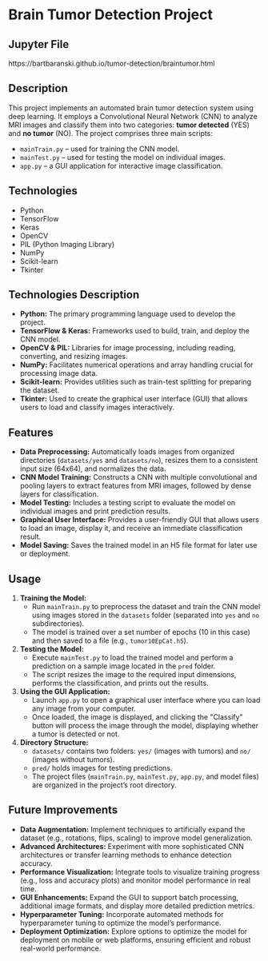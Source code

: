 <h1>Brain Tumor Detection Project</h1>

<h2>Jupyter File</h2>
<p>https://bartbaranski.github.io/tumor-detection/braintumor.html</p>

<h2>Description</h2>
<p>
  This project implements an automated brain tumor detection system using deep learning. It employs a Convolutional Neural Network (CNN) to analyze MRI images and classify them into two categories: <strong>tumor detected</strong> (YES) and <strong>no tumor</strong> (NO). The project comprises three main scripts:
</p>
<ul>
  <li><code>mainTrain.py</code> – used for training the CNN model.</li>
  <li><code>mainTest.py</code> – used for testing the model on individual images.</li>
  <li><code>app.py</code> – a GUI application for interactive image classification.</li>
</ul>

<h2>Technologies</h2>
<ul>
  <li>Python</li>
  <li>TensorFlow</li>
  <li>Keras</li>
  <li>OpenCV</li>
  <li>PIL (Python Imaging Library)</li>
  <li>NumPy</li>
  <li>Scikit-learn</li>
  <li>Tkinter</li>
</ul>

<h2>Technologies Description</h2>
<ul>
  <li><strong>Python:</strong> The primary programming language used to develop the project.</li>
  <li><strong>TensorFlow &amp; Keras:</strong> Frameworks used to build, train, and deploy the CNN model.</li>
  <li><strong>OpenCV &amp; PIL:</strong> Libraries for image processing, including reading, converting, and resizing images.</li>
  <li><strong>NumPy:</strong> Facilitates numerical operations and array handling crucial for processing image data.</li>
  <li><strong>Scikit-learn:</strong> Provides utilities such as train-test splitting for preparing the dataset.</li>
  <li><strong>Tkinter:</strong> Used to create the graphical user interface (GUI) that allows users to load and classify images interactively.</li>
</ul>

<h2>Features</h2>
<ul>
  <li><strong>Data Preprocessing:</strong> Automatically loads images from organized directories (<code>datasets/yes</code> and <code>datasets/no</code>), resizes them to a consistent input size (64x64), and normalizes the data.</li>
  <li><strong>CNN Model Training:</strong> Constructs a CNN with multiple convolutional and pooling layers to extract features from MRI images, followed by dense layers for classification.</li>
  <li><strong>Model Testing:</strong> Includes a testing script to evaluate the model on individual images and print prediction results.</li>
  <li><strong>Graphical User Interface:</strong> Provides a user-friendly GUI that allows users to load an image, display it, and receive an immediate classification result.</li>
  <li><strong>Model Saving:</strong> Saves the trained model in an H5 file format for later use or deployment.</li>
</ul>

<h2>Usage</h2>
<ol>
  <li>
    <strong>Training the Model:</strong>
    <ul>
      <li>Run <code>mainTrain.py</code> to preprocess the dataset and train the CNN model using images stored in the <code>datasets</code> folder (separated into <code>yes</code> and <code>no</code> subdirectories).</li>
      <li>The model is trained over a set number of epochs (10 in this case) and then saved to a file (e.g., <code>tumor10EpCat.h5</code>).</li>
    </ul>
  </li>
  <li>
    <strong>Testing the Model:</strong>
    <ul>
      <li>Execute <code>mainTest.py</code> to load the trained model and perform a prediction on a sample image located in the <code>pred</code> folder.</li>
      <li>The script resizes the image to the required input dimensions, performs the classification, and prints out the results.</li>
    </ul>
  </li>
  <li>
    <strong>Using the GUI Application:</strong>
    <ul>
      <li>Launch <code>app.py</code> to open a graphical user interface where you can load any image from your computer.</li>
      <li>Once loaded, the image is displayed, and clicking the "Classify" button will process the image through the model, displaying whether a tumor is detected or not.</li>
    </ul>
  </li>
  <li>
    <strong>Directory Structure:</strong>
    <ul>
      <li><code>datasets/</code> contains two folders: <code>yes/</code> (images with tumors) and <code>no/</code> (images without tumors).</li>
      <li><code>pred/</code> holds images for testing predictions.</li>
      <li>The project files (<code>mainTrain.py</code>, <code>mainTest.py</code>, <code>app.py</code>, and model files) are organized in the project’s root directory.</li>
    </ul>
  </li>
</ol>

<h2>Future Improvements</h2>
<ul>
  <li><strong>Data Augmentation:</strong> Implement techniques to artificially expand the dataset (e.g., rotations, flips, scaling) to improve model generalization.</li>
  <li><strong>Advanced Architectures:</strong> Experiment with more sophisticated CNN architectures or transfer learning methods to enhance detection accuracy.</li>
  <li><strong>Performance Visualization:</strong> Integrate tools to visualize training progress (e.g., loss and accuracy plots) and monitor model performance in real time.</li>
  <li><strong>GUI Enhancements:</strong> Expand the GUI to support batch processing, additional image formats, and display more detailed prediction metrics.</li>
  <li><strong>Hyperparameter Tuning:</strong> Incorporate automated methods for hyperparameter tuning to optimize the model’s performance.</li>
  <li><strong>Deployment Optimization:</strong> Explore options to optimize the model for deployment on mobile or web platforms, ensuring efficient and robust real-world performance.</li>
</ul>
